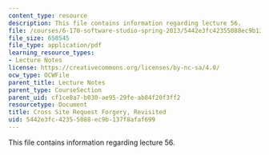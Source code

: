 ```yaml
---
content_type: resource
description: This file contains information regarding lecture 56.
file: /courses/6-170-software-studio-spring-2013/5442e3fc42355088ec9b137f8afaf699_MIT6_170S13_56-sec-rev.pdf
file_size: 658545
file_type: application/pdf
learning_resource_types:
- Lecture Notes
license: https://creativecommons.org/licenses/by-nc-sa/4.0/
ocw_type: OCWFile
parent_title: Lecture Notes
parent_type: CourseSection
parent_uid: cf1ce8a7-b030-ae95-29fe-ab84f20f3ff2
resourcetype: Document
title: Cross Site Request Forgery, Revisited
uid: 5442e3fc-4235-5088-ec9b-137f8afaf699
---
```

This file contains information regarding lecture 56.